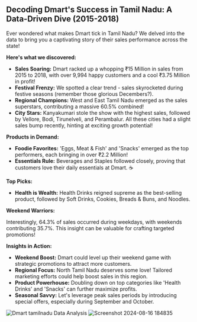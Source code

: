 ## Decoding Dmart's Success in Tamil Nadu: A Data-Driven Dive (2015-2018)

Ever wondered what makes Dmart tick in Tamil Nadu? We delved into the data to bring you a captivating story of their sales performance across the state!

**Here's what we discovered:**

* **Sales Soaring:** Dmart racked up a whopping ₹15 Million in sales from 2015 to 2018, with over 9,994 happy customers and a cool ₹3.75 Million in profit! 
* **Festival Frenzy:** We spotted a clear trend - sales skyrocketed during festive seasons (remember those glorious Decembers?). 
* **Regional Champions:** West and East Tamil Nadu emerged as the sales superstars, contributing a massive 60.5% combined! 
* **City Stars:** Kanyakumari stole the show with the highest sales, followed by Vellore, Bodi, Tirunelveli, and Perambalur. All these cities had a slight sales bump recently, hinting at exciting growth potential! 

**Products in Demand:**

* **Foodie Favorites:**  'Eggs, Meat & Fish' and 'Snacks' emerged as the top performers, each bringing in over ₹2.2 Million! 
* **Essentials Rule:** Beverages and Staples followed closely, proving that customers love their daily essentials at Dmart. ☕️

**Top Picks:**

* **Health is Wealth:** Health Drinks reigned supreme as the best-selling product, followed by Soft Drinks, Cookies, Breads & Buns, and Noodles. 

**Weekend Warriors:**

Interestingly, 64.3% of sales occurred during weekdays, with weekends contributing 35.7%. This insight can be valuable for crafting targeted promotions!

**Insights in Action:**

* **Weekend Boost:** Dmart could level up their weekend game with strategic promotions to attract more customers.
* **Regional Focus:** North Tamil Nadu deserves some love! Tailored marketing efforts could help boost sales in this region.
* **Product Powerhouse:** Doubling down on top categories like 'Health Drinks' and 'Snacks' can further maximize profits.
* **Seasonal Savvy:** Let's leverage peak sales periods by introducing special offers, especially during September and October. 

![Dmart tamilnadu Data Analysis](https://github.com/user-attachments/assets/e5eb400c-8dcd-4097-9c46-1bbebedf4bca)
![Screenshot 2024-08-16 184835](https://github.com/user-attachments/assets/f930eae5-2eae-4c7e-abb3-dd373a69fb92)
